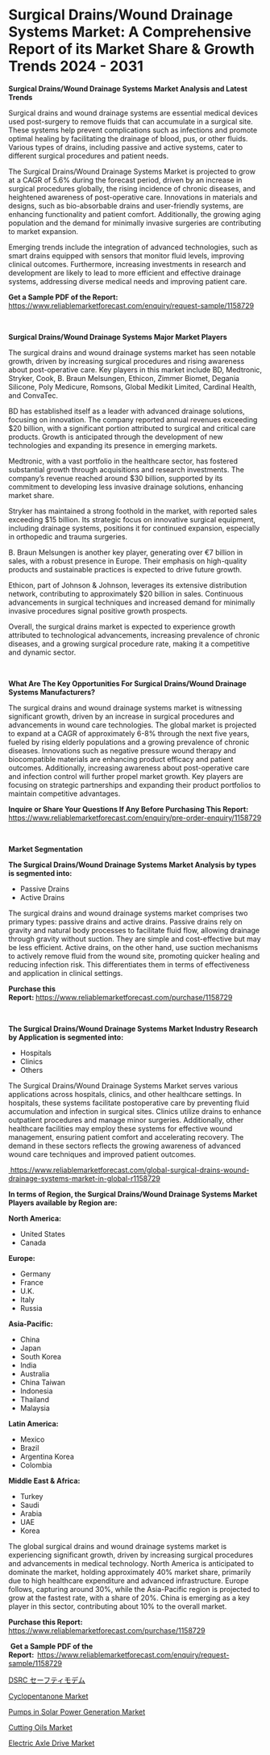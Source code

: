 <p><h1>Surgical Drains/Wound Drainage Systems Market: A Comprehensive Report of its Market Share & Growth Trends 2024 - 2031</h1></p><p><strong>Surgical Drains/Wound Drainage Systems Market Analysis and Latest Trends</strong></p>
<p><p>Surgical drains and wound drainage systems are essential medical devices used post-surgery to remove fluids that can accumulate in a surgical site. These systems help prevent complications such as infections and promote optimal healing by facilitating the drainage of blood, pus, or other fluids. Various types of drains, including passive and active systems, cater to different surgical procedures and patient needs.</p><p>The Surgical Drains/Wound Drainage Systems Market is projected to grow at a CAGR of 5.6% during the forecast period, driven by an increase in surgical procedures globally, the rising incidence of chronic diseases, and heightened awareness of post-operative care. Innovations in materials and designs, such as bio-absorbable drains and user-friendly systems, are enhancing functionality and patient comfort. Additionally, the growing aging population and the demand for minimally invasive surgeries are contributing to market expansion.</p><p>Emerging trends include the integration of advanced technologies, such as smart drains equipped with sensors that monitor fluid levels, improving clinical outcomes. Furthermore, increasing investments in research and development are likely to lead to more efficient and effective drainage systems, addressing diverse medical needs and improving patient care.</p></p>
<p><strong>Get a Sample PDF of the Report:&nbsp;</strong> <a href="https://www.reliablemarketforecast.com/enquiry/request-sample/1158729">https://www.reliablemarketforecast.com/enquiry/request-sample/1158729</a></p>
<p>&nbsp;</p>
<p><strong>Surgical Drains/Wound Drainage Systems Major Market Players</strong></p>
<p><p>The surgical drains and wound drainage systems market has seen notable growth, driven by increasing surgical procedures and rising awareness about post-operative care. Key players in this market include BD, Medtronic, Stryker, Cook, B. Braun Melsungen, Ethicon, Zimmer Biomet, Degania Silicone, Poly Medicure, Romsons, Global Medikit Limited, Cardinal Health, and ConvaTec.</p><p>BD has established itself as a leader with advanced drainage solutions, focusing on innovation. The company reported annual revenues exceeding $20 billion, with a significant portion attributed to surgical and critical care products. Growth is anticipated through the development of new technologies and expanding its presence in emerging markets.</p><p>Medtronic, with a vast portfolio in the healthcare sector, has fostered substantial growth through acquisitions and research investments. The company’s revenue reached around $30 billion, supported by its commitment to developing less invasive drainage solutions, enhancing market share.</p><p>Stryker has maintained a strong foothold in the market, with reported sales exceeding $15 billion. Its strategic focus on innovative surgical equipment, including drainage systems, positions it for continued expansion, especially in orthopedic and trauma surgeries.</p><p>B. Braun Melsungen is another key player, generating over €7 billion in sales, with a robust presence in Europe. Their emphasis on high-quality products and sustainable practices is expected to drive future growth.</p><p>Ethicon, part of Johnson & Johnson, leverages its extensive distribution network, contributing to approximately $20 billion in sales. Continuous advancements in surgical techniques and increased demand for minimally invasive procedures signal positive growth prospects.</p><p>Overall, the surgical drains market is expected to experience growth attributed to technological advancements, increasing prevalence of chronic diseases, and a growing surgical procedure rate, making it a competitive and dynamic sector.</p></p>
<p>&nbsp;</p>
<p><strong>What Are The Key Opportunities For Surgical Drains/Wound Drainage Systems Manufacturers?</strong></p>
<p><p>The surgical drains and wound drainage systems market is witnessing significant growth, driven by an increase in surgical procedures and advancements in wound care technologies. The global market is projected to expand at a CAGR of approximately 6-8% through the next five years, fueled by rising elderly populations and a growing prevalence of chronic diseases. Innovations such as negative pressure wound therapy and biocompatible materials are enhancing product efficacy and patient outcomes. Additionally, increasing awareness about post-operative care and infection control will further propel market growth. Key players are focusing on strategic partnerships and expanding their product portfolios to maintain competitive advantages.</p></p>
<p><strong>Inquire or Share Your Questions If Any Before Purchasing This Report:</strong> <a href="https://www.reliablemarketforecast.com/enquiry/pre-order-enquiry/1158729">https://www.reliablemarketforecast.com/enquiry/pre-order-enquiry/1158729</a></p>
<p>&nbsp;</p>
<p><strong>Market Segmentation</strong></p>
<p><strong>The Surgical Drains/Wound Drainage Systems Market Analysis by types is segmented into:</strong></p>
<p><ul><li>Passive Drains</li><li>Active Drains</li></ul></p>
<p><p>The surgical drains and wound drainage systems market comprises two primary types: passive drains and active drains. Passive drains rely on gravity and natural body processes to facilitate fluid flow, allowing drainage through gravity without suction. They are simple and cost-effective but may be less efficient. Active drains, on the other hand, use suction mechanisms to actively remove fluid from the wound site, promoting quicker healing and reducing infection risk. This differentiates them in terms of effectiveness and application in clinical settings.</p></p>
<p><strong>Purchase this Report:&nbsp;</strong><a href="https://www.reliablemarketforecast.com/purchase/1158729">https://www.reliablemarketforecast.com/purchase/1158729</a></p>
<p>&nbsp;</p>
<p><strong>The Surgical Drains/Wound Drainage Systems Market Industry Research by Application is segmented into:</strong></p>
<p><ul><li>Hospitals</li><li>Clinics</li><li>Others</li></ul></p>
<p><p>The Surgical Drains/Wound Drainage Systems Market serves various applications across hospitals, clinics, and other healthcare settings. In hospitals, these systems facilitate postoperative care by preventing fluid accumulation and infection in surgical sites. Clinics utilize drains to enhance outpatient procedures and manage minor surgeries. Additionally, other healthcare facilities may employ these systems for effective wound management, ensuring patient comfort and accelerating recovery. The demand in these sectors reflects the growing awareness of advanced wound care techniques and improved patient outcomes.</p></p>
<p><a href="https://www.reliablemarketforecast.com/global-surgical-drains-wound-drainage-systems-market-in-global-r1158729">&nbsp;https://www.reliablemarketforecast.com/global-surgical-drains-wound-drainage-systems-market-in-global-r1158729</a></p>
<p><strong>In terms of Region, the Surgical Drains/Wound Drainage Systems Market Players available by Region are:</strong></p>
<p>
    <p> <strong> North America: </strong>
        <ul>
            <li>United States</li>
            <li>Canada</li>
        </ul>
        </p> 
    <p> <strong> Europe: </strong>
        <ul>
            <li>Germany</li>
            <li>France</li>
            <li>U.K.</li>
            <li>Italy</li>
            <li>Russia</li>
        </ul>
        </p> 
    <p> <strong> Asia-Pacific: </strong>
        <ul>
            <li>China</li>
            <li>Japan</li>
            <li>South Korea</li>
            <li>India</li>
            <li>Australia</li>
            <li>China Taiwan</li>
            <li>Indonesia</li>
            <li>Thailand</li>
            <li>Malaysia</li>
        </ul>
        </p> 
    <p> <strong> Latin America: </strong>
        <ul>
            <li>Mexico</li>
            <li>Brazil</li>
            <li>Argentina Korea</li>
            <li>Colombia</li>
        </ul>
        </p> 
    <p> <strong> Middle East & Africa: </strong>
        <ul>
            <li>Turkey</li>
            <li>Saudi</li>
            <li>Arabia</li>
            <li>UAE</li>
            <li>Korea</li>
        </ul>
    </p>
    </p>
<p><p>The global surgical drains and wound drainage systems market is experiencing significant growth, driven by increasing surgical procedures and advancements in medical technology. North America is anticipated to dominate the market, holding approximately 40% market share, primarily due to high healthcare expenditure and advanced infrastructure. Europe follows, capturing around 30%, while the Asia-Pacific region is projected to grow at the fastest rate, with a share of 20%. China is emerging as a key player in this sector, contributing about 10% to the overall market.</p></p>
<p><strong>Purchase this Report: </strong><a href="https://www.reliablemarketforecast.com/purchase/1158729">https://www.reliablemarketforecast.com/purchase/1158729</a></p>
<p>&nbsp;<strong>Get a Sample PDF of the Report:&nbsp;&nbsp;</strong><a href="https://www.reliablemarketforecast.com/enquiry/request-sample/1158729">https://www.reliablemarketforecast.com/enquiry/request-sample/1158729</a></p>
<p><strong></strong></p>
<p><p><a href="https://medium.com/@beaudamore/dsrc-safety-modem-market-%E3%81%AF-%E3%82%B3%E3%82%B9%E3%83%88%E7%AE%A1%E7%90%86%E3%81%A8%E5%8A%B9%E7%8E%87%E5%90%91%E4%B8%8A%E3%82%92%E5%84%AA%E5%85%88%E3%81%97%E3%81%BE%E3%81%99-%E3%81%95%E3%82%89%E3%81%AB-%E5%A0%B1%E5%91%8A%E6%9B%B8%E3%81%AF%E5%B8%82%E5%A0%B4%E3%81%AE%E9%9C%80%E8%A6%81%E9%9D%A2%E3%81%A8%E4%BE%9B%E7%B5%A6%E9%9D%A2%E3%81%AE%E4%B8%A1%E6%96%B9%E3%82%92%E3%82%AB%E3%83%90%E3%83%BC%E3%81%97%E3%81%A6%E3%81%84%E3%81%BE%E3%81%99-dsrc-safety-modem-%E5%B8%82%E5%A0%B4%E3%81%AF-fc3841625b3e">DSRC セーフティモデム</a></p><p><a href="https://issuu.com/reportprime-2/docs/cyclopentanone-market-size-2030.ppt_f23f3d943a6312">Cyclopentanone Market</a></p><p><a href="https://github.com/AKSHATREPORTPRIME/Market-Research-Report-List-6/blob/main/pumps-in-solar-power-generation-market.md">Pumps in Solar Power Generation Market</a></p><p><a href="https://www.linkedin.com/pulse/cutting-oils-industry-sector-market-dynamics-future-scenarios-rn9ic?trackingId=mx8mtR37TkyxOfOTY44u9A%3D%3D">Cutting Oils Market</a></p><p><a href="https://www.linkedin.com/pulse/electric-axle-drive-market-essentials-key-players-demand-n26ge?trackingId=Usz6TZYfTnCPtPW7bjykPQ%3D%3D">Electric Axle Drive Market</a></p></p>